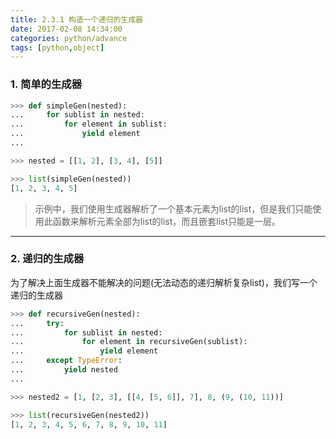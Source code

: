 ```yaml
---
title: 2.3.1 构造一个递归的生成器
date: 2017-02-08 14:34:00
categories: python/advance
tags: [python,object]
---
```


### 1. 简单的生成器
``` python
>>> def simpleGen(nested):
...     for sublist in nested:
...         for element in sublist:
...             yield element
...

>>> nested = [[1, 2], [3, 4], [5]]

>>> list(simpleGen(nested))
[1, 2, 3, 4, 5]
```
> 示例中，我们使用生成器解析了一个基本元素为list的list，但是我们只能使用此函数来解析元素全部为list的list，而且嵌套list只能是一层。

---

### 2. 递归的生成器
为了解决上面生成器不能解决的问题(无法动态的递归解析复杂list)，我们写一个递归的生成器
``` python
>>> def recursiveGen(nested):
...     try:
...         for sublist in nested:
...             for element in recursiveGen(sublist):
...                 yield element
...     except TypeError:
...         yield nested
...

>>> nested2 = [1, [2, 3], [[4, [5, 6]], 7], 8, (9, (10, 11))]

>>> list(recursiveGen(nested2))
[1, 2, 3, 4, 5, 6, 7, 8, 9, 10, 11]
```
